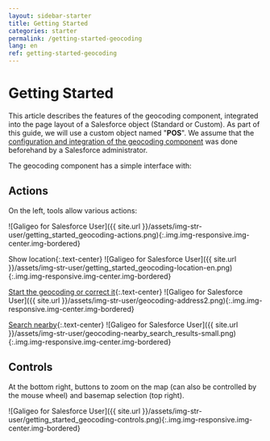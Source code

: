 ```yaml
---
layout: sidebar-starter
title: Getting Started
categories: starter
permalink: /getting-started-geocoding
lang: en
ref: getting-started-geocoding
---
```


# Getting Started

This article describes the features of the geocoding component, integrated into the page layout of a Salesforce object (Standard or Custom). As part of this guide, we will use a custom object named "**POS**".
We assume that the [configuration and integration of the geocoding component](config-components) was done beforehand by a Salesforce administrator.

The geocoding component has a simple interface with:

## Actions

On the left, tools allow various actions:

![Galigeo for Salesforce User]({{ site.url }}/assets/img-str-user/getting_started_geocoding-actions.png){:.img.img-responsive.img-center.img-bordered}

Show location{:.text-center}
![Galigeo for Salesforce User]({{ site.url }}/assets/img-str-user/getting_started_geocoding-location-en.png){:.img.img-responsive.img-center.img-bordered}

[Start the geocoding or correct it](/geocoding#geocoding-from-an-address){:.text-center}
![Galigeo for Salesforce User]({{ site.url }}/assets/img-str-user/geocoding-address2.png){:.img.img-responsive.img-center.img-bordered}

[Search nearby](/geocoding#nearby-search){:.text-center}
![Galigeo for Salesforce User]({{ site.url }}/assets/img-str-user/geocoding-nearby_search_results-small.png){:.img.img-responsive.img-center.img-bordered}

## Controls

At the bottom right, buttons to zoom on the map (can also be controlled by the mouse wheel) and basemap selection (top right).

![Galigeo for Salesforce User]({{ site.url }}/assets/img-str-user/getting_started_geocoding-controls.png){:.img.img-responsive.img-center.img-bordered}